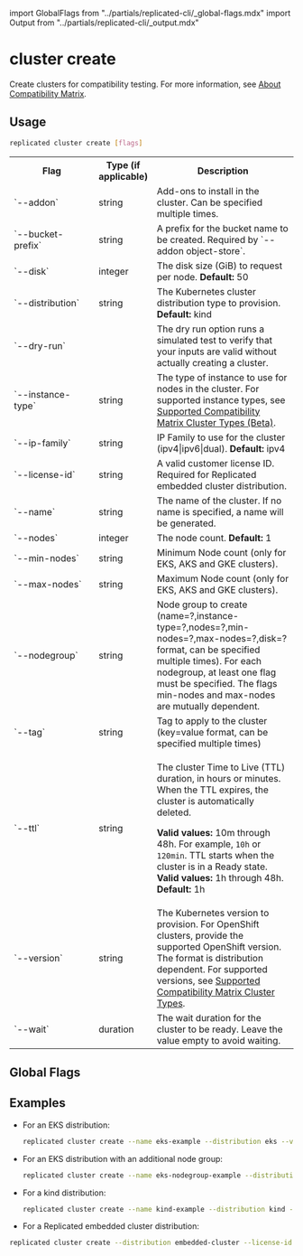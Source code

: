 import GlobalFlags from "../partials/replicated-cli/_global-flags.mdx"
import Output from "../partials/replicated-cli/_output.mdx"

# cluster create

Create clusters for compatibility testing. For more information, see [About Compatibility Matrix](/vendor/testing-about).

## Usage

```bash
replicated cluster create [flags]
```

<table>
  <tr>
    <th width="30%">Flag</th>
    <th width="20%">Type (if applicable)</th>
    <th width="50%">Description</th>
  </tr>
  <tr>
    <td>`--addon`</td>
    <td>string</td>
    <td>Add-ons to install in the cluster. Can be specified multiple times.</td>
  </tr>
  <tr>
    <td>`--bucket-prefix`</td>
    <td>string</td>
    <td>A prefix for the bucket name to be created. Required by `--addon object-store`.</td>
  </tr>
  <tr>
    <td>`--disk`</td>
    <td>integer</td>
    <td>The disk size (GiB) to request per node. <strong>Default:</strong> 50</td>
  </tr>
  <tr>
    <td>`--distribution`</td>
    <td>string</td>
    <td>The Kubernetes cluster distribution type to provision. <strong>Default:</strong> kind</td>
  </tr>
  <tr>
    <td>`--dry-run`</td>
    <td></td>
    <td>The dry run option runs a simulated test to verify that your inputs are valid without actually creating a cluster.</td>
  </tr>
  <tr>
    <td>`--instance-type`</td>
    <td>string</td>
    <td>The type of instance to use for nodes in the cluster. For supported instance types, see <a href="/vendor/testing-supported-clusters">Supported Compatibility Matrix Cluster Types (Beta)</a>.</td>
  </tr>
  <tr>
    <td>`--ip-family`</td>
    <td>string</td>
    <td>IP Family to use for the cluster (ipv4|ipv6|dual). <strong>Default:</strong> ipv4</td>
  </tr>
  <tr>
    <td>`--license-id`</td>
    <td>string</td>
    <td>A valid customer license ID. Required for Replicated embedded cluster distribution.</td>
  </tr>
  <tr>
    <td>`--name`</td>
    <td>string</td>
    <td>The name of the cluster. If no name is specified, a name will be generated.</td>
  </tr>
  <tr>
    <td>`--nodes`</td>
    <td>integer</td>
    <td>The node count. <strong>Default:</strong> 1</td>
  </tr>
  <tr>
    <td>`--min-nodes`</td>
    <td>string</td>
    <td>Minimum Node count (only for EKS, AKS and GKE clusters).</td>
  </tr>
  <tr>
    <td>`--max-nodes`</td>
    <td>string</td>
    <td>Maximum Node count (only for EKS, AKS and GKE clusters).</td>
  </tr>
  <tr>
    <td>`--nodegroup`</td>
    <td>string</td>
    <td>Node group to create (name=?,instance-type=?,nodes=?,min-nodes=?,max-nodes=?,disk=? format, can be specified multiple times). For each nodegroup, at least one flag must be specified. The flags min-nodes and max-nodes are mutually dependent.</td>
  </tr>
  <Output/>
  <tr>
    <td>`--tag`</td>
    <td>string</td>
    <td>Tag to apply to the cluster (key=value format, can be specified multiple times)</td>
  </tr>
  <tr>
    <td>`--ttl`</td>
    <td>string</td>
    <td><p>The cluster Time to Live (TTL) duration, in hours or minutes. When the TTL expires, the cluster is automatically deleted.</p><p> <strong>Valid values:</strong> 10m through 48h. For example, <code>10h</code> or <code>120min</code>.  TTL starts when the cluster is in a Ready state. <strong>Valid values:</strong> 1h through 48h. <strong>Default:</strong> 1h</p></td>
  </tr>
  <tr>
    <td>`--version`</td>
    <td>string</td>
    <td>The Kubernetes version to provision. For OpenShift clusters, provide the supported OpenShift version. The format is distribution dependent. For supported versions, see <a href="/vendor/testing-supported-clusters">Supported Compatibility Matrix Cluster Types</a>.</td>
  </tr>
  <tr>
    <td>`--wait`</td>
    <td>duration</td>
    <td>The wait duration for the cluster to be ready. Leave the value empty to avoid waiting.</td>
  </tr>
</table>

## Global Flags

<GlobalFlags/>

## Examples

- For an EKS distribution:

  ```bash
  replicated cluster create --name eks-example --distribution eks --version 1.27 --node-count 3 --instance-type m6i.large
  ```

- For an EKS distribution with an additional node group:

  ```bash
  replicated cluster create --name eks-nodegroup-example --distribution eks --instance-type m6i.large --nodes 1 --nodegroup name=arm,instance-type=m7g.large,nodes=1,disk=50
  ```

- For a kind distribution:

  ```bash
  replicated cluster create --name kind-example --distribution kind --version 1.25.2 --disk 100 --instance-type r1.small
  ```

- For a Replicated embedded cluster distribution:

```bash
replicated cluster create --distribution embedded-cluster --license-id <license-id>
```
